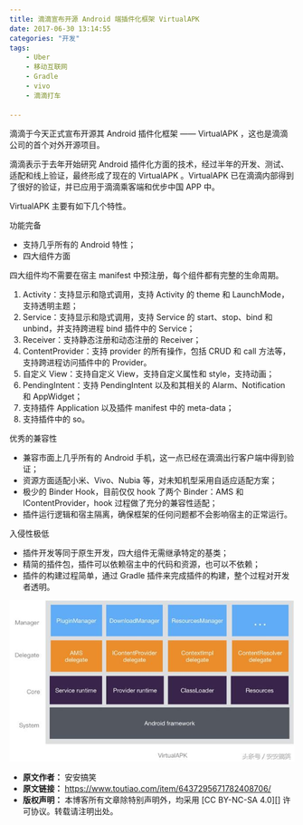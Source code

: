 ```yaml
---
title: 滴滴宣布开源 Android 端插件化框架 VirtualAPK
date: 2017-06-30 13:14:55
categories: "开发"
tags:
	- Uber
	- 移动互联网
	- Gradle
	- vivo
	- 滴滴打车

---
```


滴滴于今天正式宣布开源其 Android 插件化框架 —— VirtualAPK ，这也是滴滴公司的首个对外开源项目。

滴滴表示于去年开始研究 Android 插件化方面的技术，经过半年的开发、测试、适配和线上验证，最终形成了现在的 VirtualAPK 。VirtualAPK 已在滴滴内部得到了很好的验证，并已应用于滴滴乘客端和优步中国 APP 中。

VirtualAPK 主要有如下几个特性。

功能完备

 *  支持几乎所有的 Android 特性；
 *  四大组件方面

四大组件均不需要在宿主 manifest 中预注册，每个组件都有完整的生命周期。

1.  Activity：支持显示和隐式调用，支持 Activity 的 theme 和 LaunchMode，支持透明主题；
2.  Service：支持显示和隐式调用，支持 Service 的 start、stop、bind 和 unbind，并支持跨进程 bind 插件中的 Service；
3.  Receiver：支持静态注册和动态注册的 Receiver；
4.  ContentProvider：支持 provider 的所有操作，包括 CRUD 和 call 方法等，支持跨进程访问插件中的 Provider。
5.  自定义 View：支持自定义 View，支持自定义属性和 style，支持动画；
6.  PendingIntent：支持 PendingIntent 以及和其相关的 Alarm、Notification 和 AppWidget；
7.  支持插件 Application 以及插件 manifest 中的 meta-data；
8.  支持插件中的 so。

优秀的兼容性

 *  兼容市面上几乎所有的 Android 手机，这一点已经在滴滴出行客户端中得到验证；
 *  资源方面适配小米、Vivo、Nubia 等，对未知机型采用自适应适配方案；
 *  极少的 Binder Hook，目前仅仅 hook 了两个 Binder：AMS 和 IContentProvider，hook 过程做了充分的兼容性适配；
 *  插件运行逻辑和宿主隔离，确保框架的任何问题都不会影响宿主的正常运行。

入侵性极低

 *  插件开发等同于原生开发，四大组件无需继承特定的基类；
 *  精简的插件包，插件可以依赖宿主中的代码和资源，也可以不依赖；
 *  插件的构建过程简单，通过 Gradle 插件来完成插件的构建，整个过程对开发者透明。

![滴滴宣布开源 Android 端插件化框架 VirtualAPK][Android _ VirtualAPK]


[Android _ VirtualAPK]: static/resources/crawler/AZFB-VJII-U6BE.jpg
 *  **原文作者：** 安安搞笑
 *  **原文链接：** https://www.toutiao.com/item/6437295671782408706/
 *  **版权声明：** 本博客所有文章除特别声明外，均采用 [CC BY-NC-SA 4.0][] 许可协议。转载请注明出处。

